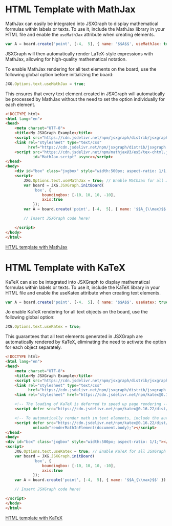 # HTML Template with MathJax

MathJax can easily be integrated into JSXGraph to display mathematical formulas within labels or texts. To use it, include the MathJax library in your HTML file and enable the `useMathJax` attribute when creating elements. 

```js
var A = board.create('point', [-4,  5], { name: '$$A$$', useMathJax: true });
````

JSXGraph will then automatically render LaTeX-style expressions with MathJax, allowing for high-quality mathematical notation.

To enable MathJax rendering for all text elements on the board, use the following global option before initializing the board:

```js
JXG.Options.text.useMathJax = true;
```

This ensures that every text element created in JSXGraph will automatically be processed by MathJax without the need to set the option individually for each element.

```html
<!DOCTYPE html>
<html lang="en">
<head>
    <meta charset="UTF-8">
    <title>My JSXGraph Example</title>
    <script src="https://cdn.jsdelivr.net/npm/jsxgraph/distrib/jsxgraphcore.js"></script>
    <link rel="stylesheet" type="text/css"
          href="https://cdn.jsdelivr.net/npm/jsxgraph/distrib/jsxgraph.css">
    <script src="https://cdn.jsdelivr.net/npm/mathjax@3/es5/tex-chtml.js" 
            id="MathJax-script" async></script>
</head>
<body>
    <div id="box" class="jxgbox" style="width:500px; aspect-ratio: 1/1;"></div>
    <script>
        JXG.Options.text.useMathJax = true; // Enable MathJax for all JSXGraph elements!
        var board = JXG.JSXGraph.initBoard(
            'box', {
                boundingbox: [-10, 10, 10, -10], 
                axis:true
            });
        var A = board.create('point', [-4,  5], { name: '$$A_{\\max}$$' });

        // Insert JSXGraph code here!

    </script>
</body>
</html>
```

[HTML template with MathJax](src/mathjax.template.html)

# HTML Template with KaTeX

KaTeX can also be integrated into JSXGraph to display mathematical formulas within labels or texts. To use it, include the KaTeX library in your HTML file and enable the useKatex attribute when creating text elements.

```js
var A = board.create('point', [-4,  5], { name: '$$A$$', useKatex: true });
````

Jo enable KaTeX rendering for all text objects on the board, use the following global option:

```js
JXG.Options.text.useKatex = true;
```

This guarantees that all text elements generated in JSXGraph are automatically rendered by KaTeX, eliminating the need to activate the option for each object separately.

```html
<!DOCTYPE html>
<html lang="en">
<head>
    <meta charset="UTF-8">
    <title>My JSXGraph Example</title>
    <script src="https://cdn.jsdelivr.net/npm/jsxgraph/distrib/jsxgraphcore.js"></script>
    <link rel="stylesheet" type="text/css"
          href="https://cdn.jsdelivr.net/npm/jsxgraph/distrib/jsxgraph.css">
    <link rel="stylesheet" href="https://cdn.jsdelivr.net/npm/katex@0.16.22/dist/katex.min.css" integrity="sha384-5TcZemv2l/9On385z///+d7MSYlvIEw9FuZTIdZ14vJLqWphw7e7ZPuOiCHJcFCP" crossorigin="anonymous">

    <!-- The loading of KaTeX is deferred to speed up page rendering -->
    <script defer src="https://cdn.jsdelivr.net/npm/katex@0.16.22/dist/katex.min.js" integrity="sha384-cMkvdD8LoxVzGF/RPUKAcvmm49FQ0oxwDF3BGKtDXcEc+T1b2N+teh/OJfpU0jr6" crossorigin="anonymous"></script>

    <!-- To automatically render math in text elements, include the auto-render extension: -->
    <script defer src="https://cdn.jsdelivr.net/npm/katex@0.16.22/dist/contrib/auto-render.min.js" integrity="sha384-hCXGrW6PitJEwbkoStFjeJxv+fSOOQKOPbJxSfM6G5sWZjAyWhXiTIIAmQqnlLlh" crossorigin="anonymous"
            onload="renderMathInElement(document.body);"></script>
</head>
<body>
<div id="box" class="jxgbox" style="width:500px; aspect-ratio: 1/1;"></div>
<script>
    JXG.Options.text.useKatex = true; // Enable KaTeX for all JSXGraph elements!
    var board = JXG.JSXGraph.initBoard(
            'box', {
                boundingbox: [-10, 10, 10, -10],
                axis:true
            });
    var A = board.create('point', [-4,  5], { name: '$$A_{\\max}$$' });

    // Insert JSXGraph code here!

</script>
</body>
</html>
```

[HTML template with KaTeX](src/katex.template.html)